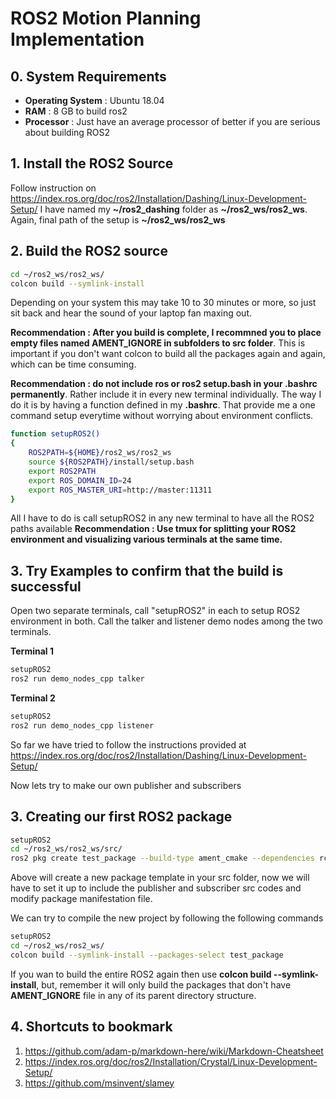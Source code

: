# ROS2 Motion Planning Implementation
## 0. System Requirements
* **Operating System** : Ubuntu 18.04
* **RAM** : 8 GB to build ros2
* **Processor** : Just have an average processor of better if you are serious about building ROS2

## 1. Install the ROS2 Source

Follow instruction on https://index.ros.org/doc/ros2/Installation/Dashing/Linux-Development-Setup/
I have named my **~/ros2_dashing** folder as **~/ros2_ws/ros2_ws**. Again, final path of the setup is **~/ros2_ws/ros2_ws**

## 2. Build the ROS2 source

```bash
cd ~/ros2_ws/ros2_ws/
colcon build --symlink-install
```
Depending on your system this may take 10 to 30 minutes or more, so just sit back and hear the sound of your laptop fan maxing out.

**Recommendation : After you build is complete, I recommned you to place empty files named AMENT_IGNORE in subfolders to src folder**. This is important if you don't want colcon to build all the packages again and again, which can be time consuming. 

**Recommendation : do not include ros or ros2 setup.bash in your .bashrc permanently**. Rather include it in every new terminal individually. The way I do it is by having a function defined in my **.bashrc**. That provide me a one command setup everytime without worrying about environment conflicts.

```bash
function setupROS2()
{
	ROS2PATH=${HOME}/ros2_ws/ros2_ws
	source ${ROS2PATH}/install/setup.bash
	export ROS2PATH
	export ROS_DOMAIN_ID=24
	export ROS_MASTER_URI=http://master:11311
}
```
All I have to do is call setupROS2 in any new terminal to have all the ROS2 paths available
**Recommendation : Use tmux for splitting your ROS2 environment and visualizing various terminals at the same time.**



## 3. Try Examples to confirm that the build is successful
Open two separate terminals, call "setupROS2" in each to setup ROS2 environment in both. Call the talker and listener demo nodes among the two terminals.



**Terminal 1**
```bash
setupROS2
ros2 run demo_nodes_cpp talker
```

**Terminal 2**
```bash
setupROS2
ros2 run demo_nodes_cpp listener
```

So far we have tried to follow the instructions provided at https://index.ros.org/doc/ros2/Installation/Dashing/Linux-Development-Setup/

Now lets try to make our own publisher and subscribers 

## 3. Creating our first ROS2 package

```bash
setupROS2
cd ~/ros2_ws/ros2_ws/src/
ros2 pkg create test_package --build-type ament_cmake --dependencies rclcpp
```
Above will create a new package template in your src folder, now we will have to set it up to include the publisher and subscriber src codes and modify package manifestation file.

We can try to compile the new project by following the following commands
```bash
setupROS2
cd ~/ros2_ws/ros2_ws/
colcon build --symlink-install --packages-select test_package
```

If you wan to build the entire ROS2 again then use **colcon build --symlink-install**, but, remember it will only build the packages that don't have **AMENT_IGNORE** file in any of its parent directory structure.



## 4. Shortcuts to bookmark
1.	https://github.com/adam-p/markdown-here/wiki/Markdown-Cheatsheet
2.	https://index.ros.org/doc/ros2/Installation/Crystal/Linux-Development-Setup/
3.	https://github.com/msinvent/slamey


